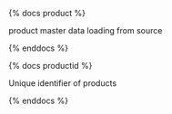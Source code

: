 {% docs product %}

product master data loading from source

{% enddocs %}

{% docs productid %}

Unique identifier of products

{% enddocs %}